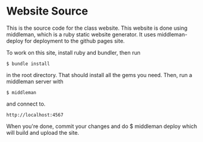 # Website Source

This is the source code for the class website. This website is done using
middleman, which is a ruby static website generator. It uses middleman-deploy
for deployment to the github pages site. 

To work on this site, install ruby and bundler, then run

    $ bundle install

in the root directory. That should install all the gems you need. Then,
run a middleman server with

    $ middleman 

and connect to.

    http://localhost:4567

When you're done, commit your changes and do
    $ middleman deploy
which will build and upload the site.

